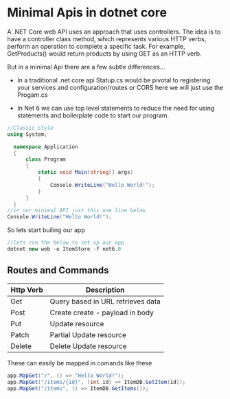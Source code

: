 # Minimal Apis in dotnet core
 A .NET Core web API uses an approach that uses controllers. The idea is to have a controller class method, which represents various HTTP verbs, perform an operation to complete a specific task. For example, GetProducts() would return products by using GET as an HTTP verb.

 But in a minimal Api there are a few subtle differences...

- In a traditional .net core api Statup.cs would be pivotal to registering your services and configuration/routes or CORS here we will just use the Progam.cs

- In Net 6 we can use top level statements to reduce the need for using statements and boilerplate code to start our program.

```c#
//Classic Style
using System;

  namespace Application
  {
      class Program
      {
          static void Main(string[] args)
          {
              Console.WriteLine("Hello World!");
          }
      }
  } 
//in our minimal API just this one line below
Console.WriteLine("Hello World!"); 
```
So lets start builing our app

```c#
//lets run the below to set up our app
dotnet new web -o ItemStore -f net6.0
```

## Routes and Commands

| Http Verb | Description |
| --- | ----------- |
| Get | Query based in URL retrieves data |
| Post | Create create - payload in body |
| Put | Update resource  |
| Patch | Partial Update resource |
| Delete | Delete Update resource  |


These can easily be mapped in comands like these 
```c#
app.MapGet("/", () => "Hello World!");
app.MapGet("/items/{id}", (int id) => ItemDB.GetItem(id));
app.MapGet("/items", () => ItemDB.GetItems());
```